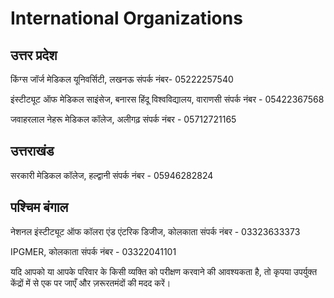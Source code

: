 # International Organizations

## उत्तर प्रदेश

किंग्स जॉर्ज मेडिकल यूनिवर्सिटी, लखनऊ संपर्क नंबर- 05222257540

इंस्टीट्यूट ऑफ मेडिकल साइंसेज, बनारस हिंदू विश्वविद्यालय, वाराणसी संपर्क नंबर - 05422367568

जवाहरलाल नेहरू मेडिकल कॉलेज, अलीगढ़ संपर्क नंबर - 05712721165

## उत्तराखंड

सरकारी मेडिकल कॉलेज, हल्द्वानी संपर्क नंबर - 05946282824

## पश्चिम बंगाल

नेशनल इंस्टीट्यूट ऑफ कॉलरा एंड एंटरिक डिजीज, कोलकाता संपर्क नंबर - 03323633373

IPGMER, कोलकाता संपर्क नंबर - 03322041101

यदि आपको या आपके परिवार के किसी व्यक्ति को परीक्षण करवाने की आवश्यकता है, तो कृपया उपर्युक्त केंद्रों में से एक पर जाएँ और ज़रूरतमंदों की मदद करें।

